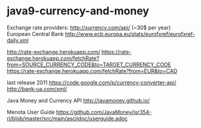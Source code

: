# java9-currency-and-money

Exchange rate providers:
http://xurrency.com/api/ (~30$ per year)
European Central Bank
http://www.ecb.europa.eu/stats/eurofxref/eurofxref-daily.xml

http://rate-exchange.herokuapp.com/
https://rate-exchange.herokuapp.com/fetchRate?from=SOURCE_CURRENCY_CODE&to=TARGET_CURRENCY_CODE
https://rate-exchange.herokuapp.com/fetchRate?from=EUR&to=CAD

last release 2011
https://code.google.com/p/currency-converter-api/
http://bank-ua.com/xml/

Java Money and Currency API
http://javamoney.github.io/

Menota User Guide
https://github.com/JavaMoney/jsr354-ri/blob/master/src/main/asciidoc/userguide.adoc